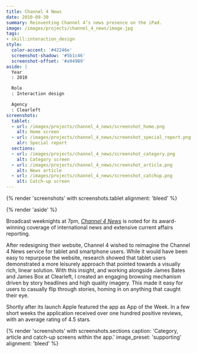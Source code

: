 ```yaml
---
title: Channel 4 News
date: 2010-09-30
summary: Reinventing Channel 4’s news presence on the iPad.
image: /images/projects/channel_4_news/image.jpg
tags:
- skill:interaction_design
style:
  color-accent: '#42246e'
  screenshot-shadow: '#5b1c46'
  screenshot-offset: '#a94989'
aside: |
  Year
  : 2010

  Role
  : Interaction design

  Agency
  : Clearleft
screenshots:
  tablet:
  - url: /images/projects/channel_4_news/screenshot_home.png
    alt: Home screen
  - url: /images/projects/channel_4_news/screenshot_special_report.png
    alr: Special report
  sections:
  - url: /images/projects/channel_4_news/screenshot_category.png
    alt: Category screen
  - url: /images/projects/channel_4_news/screenshot_article.png
    alt: News article
  - url: /images/projects/channel_4_news/screenshot_catchup.png
    alt: Catch-up screen
---
```

{% render 'screenshots' with screenshots.tablet
  alignment: 'bleed'
%}

{% render 'aside' %}

Broadcast weeknights at 7pm, <cite>[Channel 4 News][1]</cite> is noted for its award-winning coverage of international news and extensive current affairs reporting.

After redesigning their website, Channel 4 wished to reimagine the Channel 4 News service for tablet and smartphone users. While it would have been easy to repurpose the website, research showed that tablet users demonstrated a more leisurely approach that pointed towards a visually rich, linear solution. With this insight, and working alongside James Bates and James Box at Clearleft, I created an engaging browsing mechanism driven by story headlines and high quality imagery. This made it easy for users to casually flip through stories, homing in on anything that caught their eye.

Shortly after its launch Apple featured the app as App of the Week. In a few short weeks the application received over one hundred positive reviews, with an average rating of 4.5 stars.

{% render 'screenshots' with screenshots.sections
  caption: 'Category, article and catch-up screens within the app.'
  image_preset: 'supporting'
  alignment: 'bleed'
%}

[1]: https://news.channel4.com

